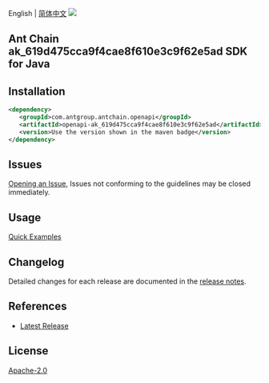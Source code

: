 English | [简体中文](README-CN.md)
![](https://aliyunsdk-pages.alicdn.com/icons/AlibabaCloud.svg)

## Ant Chain ak_619d475cca9f4cae8f610e3c9f62e5ad SDK for Java

## Installation

```xml
<dependency>
   <groupId>com.antgroup.antchain.openapi</groupId>
   <artifactId>openapi-ak_619d475cca9f4cae8f610e3c9f62e5ad</artifactId>
   <version>Use the version shown in the maven badge</version>
</dependency>
```

## Issues
[Opening an Issue](https://github.com/alipay/antchain-openapi-prod-sdk/issues/new), Issues not conforming to the guidelines may be closed immediately.

## Usage
[Quick Examples](https://github.com/alipay/antchain-openapi-prod-sdk/blob/master/docs/0-Examples-EN.md#quick-examples)

## Changelog
Detailed changes for each release are documented in the [release notes](./ChangeLog.txt).

## References
* [Latest Release](https://github.com/alipay/antchain-openapi-prod-sdk/)

## License
[Apache-2.0](http://www.apache.org/licenses/LICENSE-2.0)

